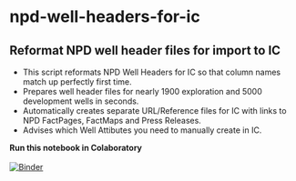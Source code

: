 # npd-well-headers-for-ic

<h2>Reformat NPD well header files for import to IC</h2>

- This script reformats NPD Well Headers for IC so that column names match up perfectly first time.
- Prepares well header files for nearly 1900 exploration and 5000 development wells in seconds.
- Automatically creates separate URL/Reference files for IC with links to NPD FactPages, FactMaps and Press Releases.
- Advises which Well Attibutes you need to manually create in IC.

<b>Run this notebook in Colaboratory</b><br><br>
[![Binder](https://mybinder.org/badge_logo.svg)](https://mybinder.org/v2/gh/awgeo/npd-well-headers-for-ic/master)

